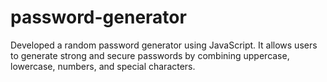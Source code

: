 # password-generator
Developed a random password generator using JavaScript. It allows users to generate strong and secure passwords by combining uppercase, lowercase, numbers, and special characters.
